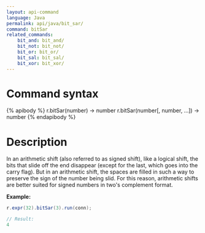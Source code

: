 ```yaml
---
layout: api-command
language: Java
permalink: api/java/bit_sar/
command: bitSar
related_commands:
    bit_and: bit_and/
    bit_not: bit_not/
    bit_or: bit_or/
    bit_sal: bit_sal/
    bit_xor: bit_xor/
---
```


# Command syntax #

{% apibody %}
r.bitSar(number) &rarr; number
r.bitSar(number[, number, ...]) &rarr; number
{% endapibody %}

# Description #

In an arithmetic shift (also referred to as signed shift), like a logical shift, the bits that slide off the end disappear (except for the last, which goes into the carry flag). But in an arithmetic shift, the spaces are filled in such a way to preserve the sign of the number being slid. For this reason, arithmetic shifts are better suited for signed numbers in two's complement format.

__Example:__

```java
r.expr(32).bitSar(3).run(conn);

// Result:
4
```
